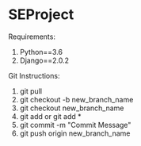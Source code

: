 # SEProject

Requirements:
1) Python==3.6
2) Django==2.0.2

Git Instructions:
1) git pull
2) git checkout -b new_branch_name
3) git checkout new_branch_name
4) git add <filename> or git add *
5) git commit -m "Commit Message"
6) git push origin new_branch_name

